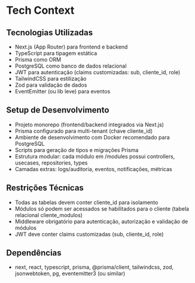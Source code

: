 # Tech Context

## Tecnologias Utilizadas
- Next.js (App Router) para frontend e backend
- TypeScript para tipagem estática
- Prisma como ORM
- PostgreSQL como banco de dados relacional
- JWT para autenticação (claims customizadas: sub, cliente_id, role)
- TailwindCSS para estilização
- Zod para validação de dados
- EventEmitter (ou lib leve) para eventos

## Setup de Desenvolvimento
- Projeto monorepo (frontend/backend integrados via Next.js)
- Prisma configurado para multi-tenant (chave cliente_id)
- Ambiente de desenvolvimento com Docker recomendado para PostgreSQL
- Scripts para geração de tipos e migrações Prisma
- Estrutura modular: cada módulo em /modules possui controllers, usecases, repositories, types
- Camadas extras: logs/auditoria, eventos, notificações, métricas

## Restrições Técnicas
- Todas as tabelas devem conter cliente_id para isolamento
- Módulos só podem ser acessados se habilitados para o cliente (tabela relacional cliente_modulos)
- Middleware obrigatório para autenticação, autorização e validação de módulos
- JWT deve conter claims customizadas (sub, cliente_id, role)

## Dependências
- next, react, typescript, prisma, @prisma/client, tailwindcss, zod, jsonwebtoken, pg, eventemitter3 (ou similar) 